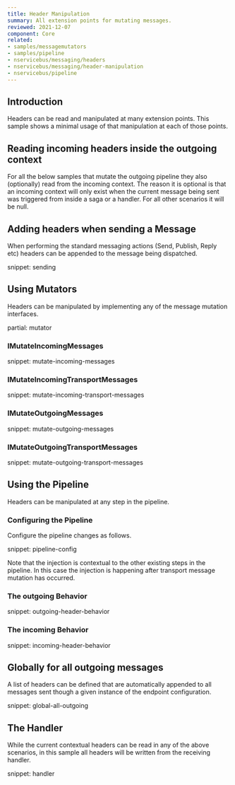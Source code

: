 ```yaml
---
title: Header Manipulation
summary: All extension points for mutating messages.
reviewed: 2021-12-07
component: Core
related:
- samples/messagemutators
- samples/pipeline
- nservicebus/messaging/headers
- nservicebus/messaging/header-manipulation
- nservicebus/pipeline
---
```


## Introduction

Headers can be read and manipulated at many extension points. This sample shows a minimal usage of that manipulation at each of those points.


## Reading incoming headers inside the outgoing context

For all the below samples that mutate the outgoing pipeline they also (optionally) read from the incoming context. The reason it is optional is that an incoming context will only exist when the current message being sent was triggered from inside a saga or a handler. For all other scenarios it will be null.


## Adding headers when sending a Message

When performing the standard messaging actions (Send, Publish, Reply etc) headers can be appended to the message being dispatched.

snippet: sending

## Using Mutators

Headers can be manipulated by implementing any of the message mutation interfaces.


partial: mutator


### IMutateIncomingMessages

snippet: mutate-incoming-messages


### IMutateIncomingTransportMessages

snippet: mutate-incoming-transport-messages


### IMutateOutgoingMessages

snippet: mutate-outgoing-messages


### IMutateOutgoingTransportMessages

snippet: mutate-outgoing-transport-messages




## Using the Pipeline

Headers can be manipulated at any step in the pipeline.


### Configuring the Pipeline

Configure the pipeline changes as follows.

snippet: pipeline-config

Note that the injection is contextual to the other existing steps in the pipeline. In this case the injection is happening after transport message mutation has occurred.


### The outgoing Behavior

snippet: outgoing-header-behavior


### The incoming Behavior

snippet: incoming-header-behavior


## Globally for all outgoing messages

A list of headers can be defined that are automatically appended to all messages sent though a given instance of the endpoint configuration.

snippet: global-all-outgoing


## The Handler

While the current contextual headers can be read in any of the above scenarios, in this sample all headers will be written from the receiving handler.

snippet: handler

